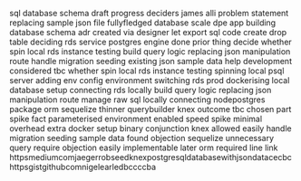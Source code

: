 sql database schema draft progress deciders james alli problem statement replacing sample json file fullyfledged database scale dpe app building database schema adr created via designer let export sql code create drop table deciding rds service postgres engine done prior thing decide whether spin local rds instance testing build query logic replacing json manipulation route handle migration seeding existing json sample data help development considered tbc whether spin local rds instance testing spinning local psql server adding env config environment switching rds prod dockerising local database setup connecting rds locally build query logic replacing json manipulation route manage raw sql locally connecting nodepostgres package orm sequelize thinner querybuilder knex outcome tbc chosen part spike fact parameterised environment enabled speed spike minimal overhead extra docker setup binary conjunction knex allowed easily handle migration seeding sample data found objection sequelize unnecessary query require objection easily implementable later orm required line link httpsmediumcomjaegerrobseedknexpostgresqldatabasewithjsondatacecbc httpsgistgithubcomnigelearledbccccba